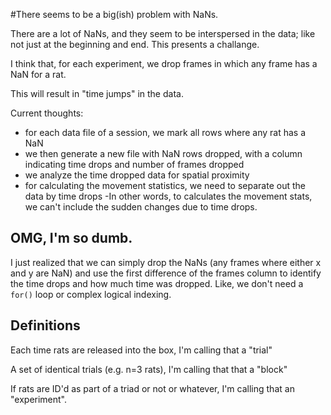 #There seems to be a big(ish) problem with NaNs.

There are a lot of NaNs, and they seem to be interspersed in the data; like not just at the beginning and end. This presents a challange.

I think that, for each experiment, we drop frames in which any frame has a NaN for a rat.

This will result in "time jumps" in the data.

Current thoughts:
- for each data file of a session, we mark all rows where any rat has a NaN
- we then generate a new file with NaN rows dropped, with a column indicating time drops and number of frames dropped
- we analyze the time dropped data for spatial proximity
- for calculating the movement statistics, we need to separate out the data by time drops
-In other words, to calculates the movement stats, we can't include the sudden changes due to time drops. 

## OMG, I'm so dumb.

I just realized that we can simply drop the NaNs (any frames where either x and y are NaN) and use the first difference of the frames column to identify the time drops and how much time was dropped. Like, we don't need a `for()` loop or complex logical indexing.

## Definitions

Each time rats are released into the box, I'm calling that a "trial"

A set of identical trials (e.g. n=3 rats), I'm calling that that a "block"

If rats are ID'd as part of a triad or not or whatever, I'm calling that an "experiment".
